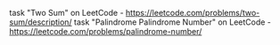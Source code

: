 task "Two Sum" on LeetCode - https://leetcode.com/problems/two-sum/description/
task "Palindrome Palindrome Number" on LeetCode - https://leetcode.com/problems/palindrome-number/
